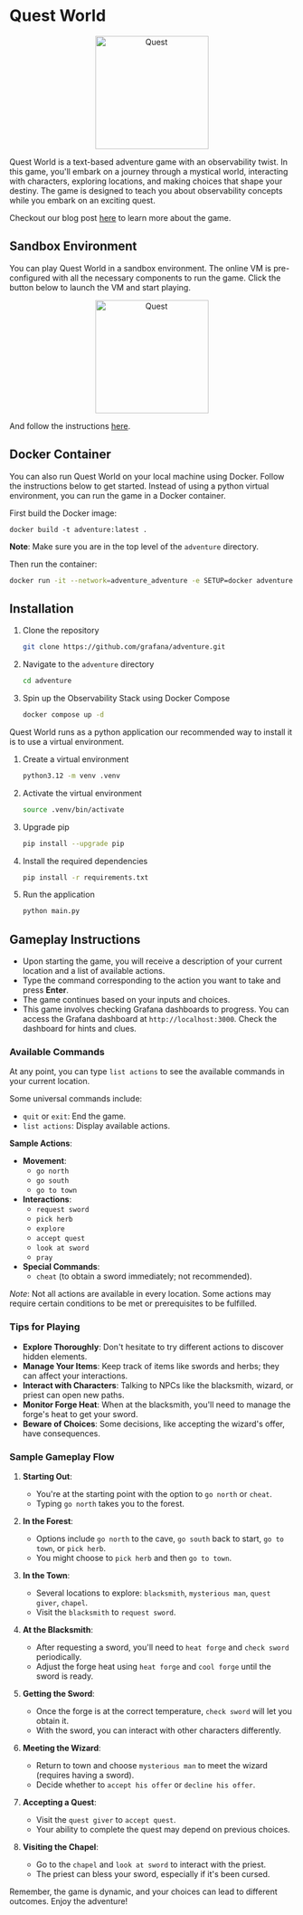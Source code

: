 <!--
---
title: Quest World
menuTitle: Quest World
description: A text-based adventure game with an observability twist
weight: 600
killercoda:
  title: Quest World
  description: A text-based adventure game with an observability twist
  details:
      intro:
         foreground: docker-compose-update.sh
  backend:
    backend:
    imageid: ubuntu
---
--->


<!-- INTERACTIVE page intro.md START -->
# Quest World

<!-- INTERACTIVE ignore START -->

<div align="center">
<img src="https://raw.githubusercontent.com/grafana/adventure/main/img/logo.png" alt="Quest" width="200"/>
</div>

<!-- INTERACTIVE ignore END -->

Quest World is a text-based adventure game with an observability twist. In this game, you'll embark on a journey through a mystical world, interacting with characters, exploring locations, and making choices that shape your destiny. The game is designed to teach you about observability concepts while you embark on an exciting quest.

Checkout our blog post [here](https://grafana.com/blog/2024/11/20/metrics-logs-traces-and-mayhem-introducing-an-observability-adventure-game-powered-by-grafana-alloy-and-otel/) to learn more about the game.

<!-- INTERACTIVE ignore START -->
## Sandbox Environment

You can play Quest World in a sandbox environment. The online VM is pre-configured with all the necessary components to run the game. Click the button below to launch the VM and start playing.

<div align="center">
  <a href="https://killercoda.com/grafana-labs/course/workshops/adventure">
    <img src="https://raw.githubusercontent.com/grafana/adventure/main/img/launch.png" alt="Quest" width="200"/>
  </a>
</div>

And follow the instructions [here](killercoda-sandbox.md).

## Docker Container

You can also run Quest World on your local machine using Docker. Follow the instructions below to get started. Instead of using a python virtual environment, you can run the game in a Docker container.

First build the Docker image:
```
docker build -t adventure:latest .
```
**Note**: Make sure you are in the top level of the `adventure` directory.

Then run the container:

```bash
docker run -it --network=adventure_adventure -e SETUP=docker adventure:latest
```

<!-- INTERACTIVE ignore END -->


<!-- INTERACTIVE page intro.md END -->

<!-- INTERACTIVE page step1.md START -->

## Installation

1. Clone the repository

   ```bash
   git clone https://github.com/grafana/adventure.git
   ```

1. Navigate to the `adventure` directory

   ```bash
   cd adventure
   ```

1. Spin up the Observability Stack using Docker Compose

   ```bash
   docker compose up -d
   ```

Quest World runs as a python application our recommended way to install it is to use a virtual environment.

1. Create a virtual environment

   ```bash
   python3.12 -m venv .venv
   ```

2. Activate the virtual environment

   ```bash
   source .venv/bin/activate
   ```

3. Upgrade pip

   ```bash
   pip install --upgrade pip
   ```

4. Install the required dependencies

   ```bash
   pip install -r requirements.txt
   ```

5. Run the application

   ```bash
   python main.py
   ```

<!-- INTERACTIVE page step1.md END -->

<!-- INTERACTIVE page step2.md START -->

## Gameplay Instructions

- Upon starting the game, you will receive a description of your current location and a list of available actions.
- Type the command corresponding to the action you want to take and press **Enter**.
- The game continues based on your inputs and choices.
- This game involves checking Grafana dashboards to progress. You can access the Grafana dashboard at `http://localhost:3000`. Check the dashboard for hints and clues.

### Available Commands

At any point, you can type `list actions` to see the available commands in your current location.

Some universal commands include:

- `quit` or `exit`: End the game.
- `list actions`: Display available actions.

**Sample Actions**:

- **Movement**:
  - `go north`
  - `go south`
  - `go to town`
- **Interactions**:
  - `request sword`
  - `pick herb`
  - `explore`
  - `accept quest`
  - `look at sword`
  - `pray`
- **Special Commands**:
  - `cheat` (to obtain a sword immediately; not recommended).

*Note*: Not all actions are available in every location. Some actions may require certain conditions to be met or prerequisites to be fulfilled.

### Tips for Playing

- **Explore Thoroughly**: Don't hesitate to try different actions to discover hidden elements.
- **Manage Your Items**: Keep track of items like swords and herbs; they can affect your interactions.
- **Interact with Characters**: Talking to NPCs like the blacksmith, wizard, or priest can open new paths.
- **Monitor Forge Heat**: When at the blacksmith, you'll need to manage the forge's heat to get your sword.
- **Beware of Choices**: Some decisions, like accepting the wizard's offer, have consequences.

### Sample Gameplay Flow

1. **Starting Out**:
   - You're at the starting point with the option to `go north` or `cheat`.
   - Typing `go north` takes you to the forest.

2. **In the Forest**:
   - Options include `go north` to the cave, `go south` back to start, `go to town`, or `pick herb`.
   - You might choose to `pick herb` and then `go to town`.

3. **In the Town**:
   - Several locations to explore: `blacksmith`, `mysterious man`, `quest giver`, `chapel`.
   - Visit the `blacksmith` to `request sword`.

4. **At the Blacksmith**:
   - After requesting a sword, you'll need to `heat forge` and `check sword` periodically.
   - Adjust the forge heat using `heat forge` and `cool forge` until the sword is ready.

5. **Getting the Sword**:
   - Once the forge is at the correct temperature, `check sword` will let you obtain it.
   - With the sword, you can interact with other characters differently.

6. **Meeting the Wizard**:
   - Return to town and choose `mysterious man` to meet the wizard (requires having a sword).
   - Decide whether to `accept his offer` or `decline his offer`.

7. **Accepting a Quest**:
   - Visit the `quest giver` to `accept quest`.
   - Your ability to complete the quest may depend on previous choices.

8. **Visiting the Chapel**:
   - Go to the `chapel` and `look at sword` to interact with the priest.
   - The priest can bless your sword, especially if it's been cursed.

<!-- INTERACTIVE page step2.md END -->

<!-- INTERACTIVE page finish.md START -->

Remember, the game is dynamic, and your choices can lead to different outcomes. Enjoy the adventure!

<!-- INTERACTIVE page finish.md END -->
